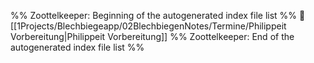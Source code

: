 %% Zoottelkeeper: Beginning of the autogenerated index file list  %%
📄 [[1Projects/Blechbiegeapp/02BlechbiegenNotes/Termine/Philippeit Vorbereitung|Philippeit Vorbereitung]]
%% Zoottelkeeper: End of the autogenerated index file list  %%
